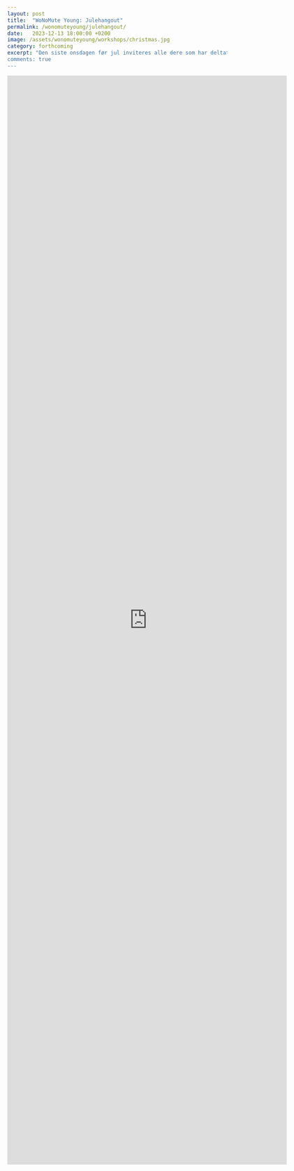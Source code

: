 ```yaml
---
layout: post
title:  "WoNoMute Young: Julehangout"
permalink: /wonomuteyoung/julehangout/
date:   2023-12-13 18:00:00 +0200
image: /assets/wonomuteyoung/workshops/christmas.jpg
category: forthcoming
excerpt: "Den siste onsdagen før jul inviteres alle dere som har deltatt på høstens workshops til en førjulshangout på Startblokka. Velkommen!
comments: true
---
```


<iframe src="https://docs.google.com/forms/d/e/1FAIpQLSeMH9V31YJBS-1-NTyxJolfOiC7y2CcpvBt-V68vO52Wym5ag/viewform?embedded=true" width="640" height="2488" frameborder="0" marginheight="0" marginwidth="0">Laster inn …</iframe>
